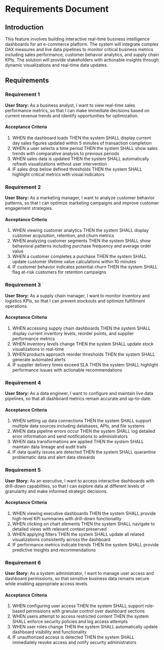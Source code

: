 # Requirements Document

## Introduction

This feature involves building interactive real-time business intelligence dashboards for an e-commerce platform. The system will integrate complex DAX measures and live data pipelines to monitor critical business metrics including sales performance, customer behavior analytics, and supply chain KPIs. The solution will provide stakeholders with actionable insights through dynamic visualizations and real-time data updates.

## Requirements

### Requirement 1

**User Story:** As a business analyst, I want to view real-time sales performance metrics, so that I can make immediate decisions based on current revenue trends and identify opportunities for optimization.

#### Acceptance Criteria

1. WHEN the dashboard loads THEN the system SHALL display current day sales figures updated within 5 minutes of transaction completion
2. WHEN a user selects a time period THEN the system SHALL show sales trends with comparative analysis to previous periods
3. WHEN sales data is updated THEN the system SHALL automatically refresh visualizations without user intervention
4. IF sales drop below defined thresholds THEN the system SHALL highlight critical metrics with visual indicators

### Requirement 2

**User Story:** As a marketing manager, I want to analyze customer behavior patterns, so that I can optimize marketing campaigns and improve customer engagement strategies.

#### Acceptance Criteria

1. WHEN viewing customer analytics THEN the system SHALL display customer acquisition, retention, and churn metrics
2. WHEN analyzing customer segments THEN the system SHALL show behavioral patterns including purchase frequency and average order value
3. WHEN a customer completes a purchase THEN the system SHALL update customer lifetime value calculations within 10 minutes
4. IF customer behavior indicates potential churn THEN the system SHALL flag at-risk customers for retention campaigns

### Requirement 3

**User Story:** As a supply chain manager, I want to monitor inventory and logistics KPIs, so that I can prevent stockouts and optimize fulfillment operations.

#### Acceptance Criteria

1. WHEN accessing supply chain dashboards THEN the system SHALL display current inventory levels, reorder points, and supplier performance metrics
2. WHEN inventory levels change THEN the system SHALL update stock visualizations in real-time
3. WHEN products approach reorder thresholds THEN the system SHALL generate automated alerts
4. IF supplier delivery times exceed SLA THEN the system SHALL highlight performance issues with actionable recommendations

### Requirement 4

**User Story:** As a data engineer, I want to configure and maintain live data pipelines, so that all dashboard metrics remain accurate and up-to-date.

#### Acceptance Criteria

1. WHEN setting up data connections THEN the system SHALL support multiple data sources including databases, APIs, and file systems
2. WHEN data pipeline errors occur THEN the system SHALL log detailed error information and send notifications to administrators
3. WHEN data transformations are applied THEN the system SHALL maintain data lineage and audit trails
4. IF data quality issues are detected THEN the system SHALL quarantine problematic data and alert data stewards

### Requirement 5

**User Story:** As an executive, I want to access interactive dashboards with drill-down capabilities, so that I can explore data at different levels of granularity and make informed strategic decisions.

#### Acceptance Criteria

1. WHEN viewing executive dashboards THEN the system SHALL provide high-level KPI summaries with drill-down functionality
2. WHEN clicking on chart elements THEN the system SHALL navigate to detailed views with relevant context preserved
3. WHEN applying filters THEN the system SHALL update all related visualizations consistently across the dashboard
4. IF performance metrics indicate trends THEN the system SHALL provide predictive insights and recommendations

### Requirement 6

**User Story:** As a system administrator, I want to manage user access and dashboard permissions, so that sensitive business data remains secure while enabling appropriate access levels.

#### Acceptance Criteria

1. WHEN configuring user access THEN the system SHALL support role-based permissions with granular control over dashboard sections
2. WHEN users attempt to access restricted content THEN the system SHALL enforce security policies and log access attempts
3. WHEN user roles change THEN the system SHALL automatically update dashboard visibility and functionality
4. IF unauthorized access is detected THEN the system SHALL immediately revoke access and notify security administrators